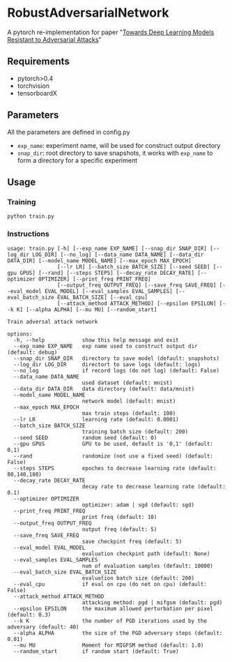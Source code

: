# RobustAdversarialNetwork
A pytorch re-implementation for paper "[Towards Deep Learning Models Resistant to Adversarial Attacks](https://arxiv.org/abs/1706.06083)"

## Requirements
* pytorch>0.4
* torchvision
* tensorboardX

## Parameters
All the parameters are defined in config.py 
* `exp_name`: experiment name, will be used for construct output directory
* `snap_dir`: root directory to save snapshots, it works with `exp_name` to form a directory for a specific experiment

## Usage
### Training
```
python train.py
```

### Instructions
```
usage: train.py [-h] [--exp_name EXP_NAME] [--snap_dir SNAP_DIR] [--log_dir LOG_DIR] [--no_log] [--data_name DATA_NAME] [--data_dir DATA_DIR] [--model_name MODEL_NAME] [--max_epoch MAX_EPOCH]
                [--lr LR] [--batch_size BATCH_SIZE] [--seed SEED] [--gpu GPUS] [--rand] [--steps STEPS] [--decay_rate DECAY_RATE] [--optimizer OPTIMIZER] [--print_freq PRINT_FREQ]
                [--output_freq OUTPUT_FREQ] [--save_freq SAVE_FREQ] [--eval_model EVAL_MODEL] [--eval_samples EVAL_SAMPLES] [--eval_batch_size EVAL_BATCH_SIZE] [--eval_cpu]
                [--attack_method ATTACK_METHOD] [--epsilon EPSILON] [--k K] [--alpha ALPHA] [--mu MU] [--random_start]

Train adversal attack network

options:
  -h, --help            show this help message and exit
  --exp_name EXP_NAME   exp name used to construct output dir (default: debug)
  --snap_dir SNAP_DIR   directory to save model (default: snapshots)
  --log_dir LOG_DIR     directort to save logs (default: logs)
  --no_log              if record logs (do not log) (default: False)
  --data_name DATA_NAME
                        used dataset (default: mnist)
  --data_dir DATA_DIR   data directory (default: data/mnist)
  --model_name MODEL_NAME
                        network model (default: mnist)
  --max_epoch MAX_EPOCH
                        max train steps (default: 100)
  --lr LR               learning rate (default: 0.0001)
  --batch_size BATCH_SIZE
                        training batch size (default: 200)
  --seed SEED           random seed (default: 0)
  --gpu GPUS            GPU to be used, default is '0,1' (default: 0,1)
  --rand                randomize (not use a fixed seed) (default: False)
  --steps STEPS         epoches to decrease learning rate (default: 80,140,180)
  --decay_rate DECAY_RATE
                        decay rate to decrease learning rate (default: 0.1)
  --optimizer OPTIMIZER
                        optimizer: adam | sgd (default: sgd)
  --print_freq PRINT_FREQ
                        print freq (default: 10)
  --output_freq OUTPUT_FREQ
                        output freq (default: 5)
  --save_freq SAVE_FREQ
                        save checkpint freq (default: 5)
  --eval_model EVAL_MODEL
                        evaluation checkpint path (default: None)
  --eval_samples EVAL_SAMPLES
                        num of evaluation samples (default: 10000)
  --eval_batch_size EVAL_BATCH_SIZE
                        evaluation batch size (default: 200)
  --eval_cpu            if eval on cpu (do not on cpu) (default: False)
  --attack_method ATTACK_METHOD
                        attacking method: pgd | mifgsm (default: pgd)
  --epsilon EPSILON     the maximum allowed perturbation per pixel (default: 0.3)
  --k K                 the number of PGD iterations used by the adversary (default: 40)
  --alpha ALPHA         the size of the PGD adversary steps (default: 0.01)
  --mu MU               Moment for MIGFSM method (default: 1.0)
  --random_start        if random start (default: True)
```
